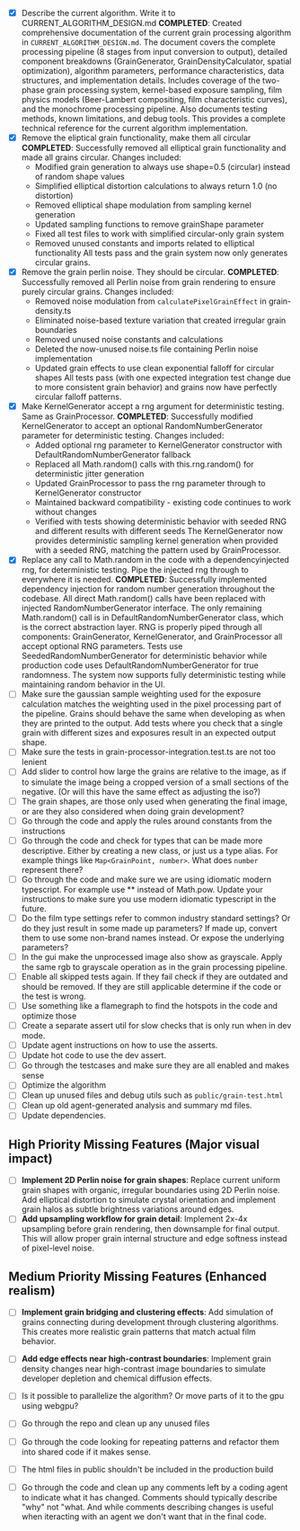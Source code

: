 - [x] Describe the current algorithm. Write it to CURRENT_ALGORITHM_DESIGN.md
  **COMPLETED**: Created comprehensive documentation of the current grain processing algorithm in `CURRENT_ALGORITHM_DESIGN.md`. The document covers the complete processing pipeline (8 stages from input conversion to output), detailed component breakdowns (GrainGenerator, GrainDensityCalculator, spatial optimization), algorithm parameters, performance characteristics, data structures, and implementation details. Includes coverage of the two-phase grain processing system, kernel-based exposure sampling, film physics models (Beer-Lambert compositing, film characteristic curves), and the monochrome processing pipeline. Also documents testing methods, known limitations, and debug tools. This provides a complete technical reference for the current algorithm implementation.
- [x] Remove the eliptical grain functionality, make them all circular
  **COMPLETED**: Successfully removed all elliptical grain functionality and made all grains circular. Changes included:
  - Modified grain generation to always use shape=0.5 (circular) instead of random shape values
  - Simplified elliptical distortion calculations to always return 1.0 (no distortion)
  - Removed elliptical shape modulation from sampling kernel generation
  - Updated sampling functions to remove grainShape parameter
  - Fixed all test files to work with simplified circular-only grain system
  - Removed unused constants and imports related to elliptical functionality
  All tests pass and the grain system now only generates circular grains.
- [x] Remove the grain perlin noise. They should be circular.
  **COMPLETED**: Successfully removed all Perlin noise from grain rendering to ensure purely circular grains. Changes included:
  - Removed noise modulation from `calculatePixelGrainEffect` in grain-density.ts
  - Eliminated noise-based texture variation that created irregular grain boundaries
  - Removed unused noise constants and calculations
  - Deleted the now-unused noise.ts file containing Perlin noise implementation
  - Updated grain effects to use clean exponential falloff for circular shapes
  All tests pass (with one expected integration test change due to more consistent grain behavior) and grains now have perfectly circular falloff patterns.
- [x] Make KernelGenerator accept a rng argument for deterministic testing. Same as GrainProcessor.
  **COMPLETED**: Successfully modified KernelGenerator to accept an optional RandomNumberGenerator parameter for deterministic testing. Changes included:
  - Added optional rng parameter to KernelGenerator constructor with DefaultRandomNumberGenerator fallback
  - Replaced all Math.random() calls with this.rng.random() for deterministic jitter generation
  - Updated GrainProcessor to pass the rng parameter through to KernelGenerator constructor
  - Maintained backward compatibility - existing code continues to work without changes
  - Verified with tests showing deterministic behavior with seeded RNG and different results with different seeds
  The KernelGenerator now provides deterministic sampling kernel generation when provided with a seeded RNG, matching the pattern used by GrainProcessor.
- [x] Replace any call to Math.random in the code with a dependencyinjected rng, for deterministic testing. Pipe the injected rng through to everywhere it is needed.
  **COMPLETED**: Successfully implemented dependency injection for random number generation throughout the codebase. All direct Math.random() calls have been replaced with injected RandomNumberGenerator interface. The only remaining Math.random() call is in DefaultRandomNumberGenerator class, which is the correct abstraction layer. RNG is properly piped through all components: GrainGenerator, KernelGenerator, and GrainProcessor all accept optional RNG parameters. Tests use SeededRandomNumberGenerator for deterministic behavior while production code uses DefaultRandomNumberGenerator for true randomness. The system now supports fully deterministic testing while maintaining random behavior in the UI.
- [ ] Make sure the gaussian sample weighting used for the exposure calculation matches the weighting used in the pixel processing part of the pipeline. Grains should behave the same when developing as when they are printed to the output. Add tests where you check that a single grain with different sizes and exposures result in an expected output shape.
- [ ] Make sure the tests in grain-processor-integration.test.ts are not too lenient
- [ ] Add slider to control how large the grains are relative to the image, as if to simulate the image being a cropped version of a small sections of the negative. (Or will this have the same effect as adjusting the iso?)
- [ ] The grain shapes, are those only used when generating the final image, or are they also considered when doing grain development?
- [ ] Go through the code and apply the rules around constants from the instructions
- [ ] Go through the code and check for types that can be made more descriptive. Either by creating a new class, or just us a type alias. For example things like `Map<GrainPoint, number>`. What does `number` represent there?
- [ ] Go through the code and make sure we are using idiomatic modern typescript. For example use ** instead of Math.pow. Update your instructions to make sure you use modern idiomatic typescript in the future.
- [ ] Do the film type settings refer to common industry standard settings? Or do they just result in some made up parameters? If made up, convert them to use some non-brand names instead. Or expose the underlying parameters?
- [ ] In the gui make the unprocessed image also show as grayscale. Apply the same rgb to grayscale operation as in the grain processing pipeline.
- [ ] Enable all skipped tests again. If they fail check if they are outdated and should be removed. If they are still applicable determine if the code or the test is wrong.
- [ ] Use something like a flamegraph to find the hotspots in the code and optimize those
- [ ] Create a separate assert util for slow checks that is only run when in dev mode.
- [ ] Update agent instructions on how to use the asserts.
- [ ] Update hot code to use the dev assert.
- [ ] Go through the testcases and make sure they are all enabled and makes sense
- [ ] Optimize the algorithm
- [ ] Clean up unused files and debug utils such as `public/grain-test.html`
- [ ] Clean up old agent-generated analysis and summary md files.
- [ ] Update dependencies.

## High Priority Missing Features (Major visual impact)

- [ ] **Implement 2D Perlin noise for grain shapes**: Replace current uniform grain shapes with organic, irregular boundaries using 2D Perlin noise. Add elliptical distortion to simulate crystal orientation and implement grain halos as subtle brightness variations around edges.
- [ ] **Add upsampling workflow for grain detail**: Implement 2x-4x upsampling before grain rendering, then downsample for final output. This will allow proper grain internal structure and edge softness instead of pixel-level noise.

## Medium Priority Missing Features (Enhanced realism)

- [ ] **Implement grain bridging and clustering effects**: Add simulation of grains connecting during development through clustering algorithms. This creates more realistic grain patterns that match actual film behavior.
- [ ] **Add edge effects near high-contrast boundaries**: Implement grain density changes near high-contrast image boundaries to simulate developer depletion and chemical diffusion effects.


- [ ] Is it possible to parallelize the algorithm? Or move parts of it to the gpu using webgpu?
- [ ] Go through the repo and clean up any unused files
- [ ] Go through the code looking for repeating patterns and refactor them into shared code if it makes sense.
- [ ] The html files in public shouldn't be included in the production build
- [ ] Go through the code and clean up any comments left by a coding agent to indicate what it has changed. Comments should typically describe "why" not "what. And while comments describing changes is useful when iteracting with an agent we don't want that in the final code.
